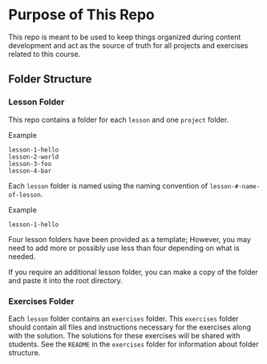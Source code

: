 # Purpose of This Repo

This repo is meant to be used to keep things organized during content development and act as the source of truth for all projects and exercises related to this course.

## Folder Structure

### Lesson Folder

This repo contains a folder for each `lesson` and one `project` folder.

Example
```
lesson-1-hello
lesson-2-world
lesson-3-foo
lesson-4-bar
```

Each `lesson` folder is named using the naming convention of `lesson-#-name-of-lesson`.

Example
```
lesson-1-hello
```

Four lesson folders have been provided as a template; However, you may need to add more or possibly use less than four depending on what is needed.

If you require an additional lesson folder, you can make a copy of the folder and paste it into the root directory.

### Exercises Folder

Each `lesson` folder contains an `exercises` folder. This `exercises` folder should contain all files and instructions necessary for the exercises along with the solution. The solutions for these exercises will be shared with students. See the `README` in the `exercises` folder for information about folder structure.
